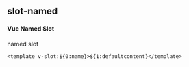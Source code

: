 ## slot-named
#### Vue Named Slot
named slot
```
<template v-slot:${0:name}>${1:defaultcontent}</template>
```